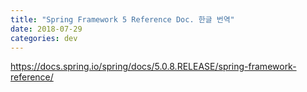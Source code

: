 ```yaml
---
title: "Spring Framework 5 Reference Doc. 한글 번역"
date: 2018-07-29
categories: dev
---
```


https://docs.spring.io/spring/docs/5.0.8.RELEASE/spring-framework-reference/
